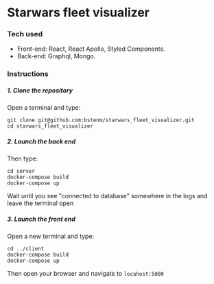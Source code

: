 # Starwars fleet visualizer

### Tech used
  - Front-end: React, React Apollo, Styled Components.
  - Back-end: Graphql, Mongo.
  
### Instructions
  ##### 1. Clone the repository  
  
  Open a terminal and type:  
  
  ```git clone git@github.com:bstenm/starwars_fleet_visualizer.git```  
  ```cd starwars_fleet_visualizer```  
  
  ##### 2. Launch the back end  
  
  Then type:  
  
  ```cd server```  
  ```docker-compose build```  
  ```docker-compose up```  
  
  Wait until you see "connected to database" somewhere in the logs and leave the terminal open  
  
  ##### 3. Launch the front end  

  Open a new terminal and type:  
  
  ```cd ../client```  
  ```docker-compose build```  
  ```docker-compose up```  
  
  Then open your browser and navigate to ```locahost:5000```
  
